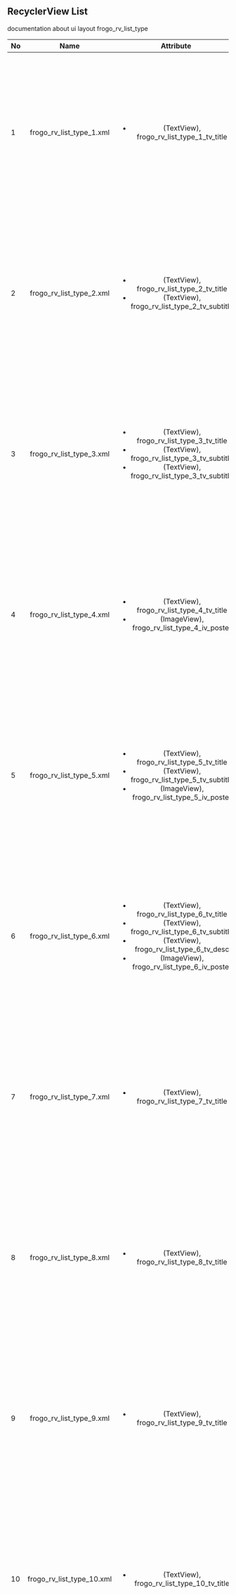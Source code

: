 ## RecyclerView List
documentation about ui layout frogo_rv_list_type

| No | Name                 | Attribute                   | Screenshoot              |
| -- | :------------------: | :-------------------------: | :-----------------------:|
| 1  | frogo_rv_list_type_1.xml | <ul><li>(TextView), frogo_rv_list_type_1_tv_title</li></ul> | <span align="center"><img width="200px" height="360px" src="image/ss_list_type_1.png"></span> |
| 2  | frogo_rv_list_type_2.xml | <ul><li>(TextView), frogo_rv_list_type_2_tv_title</li><li>(TextView), frogo_rv_list_type_2_tv_subtitle</li></ul> | <span align="center"><img width="200px" height="360px" src="image/ss_list_type_2.png"></span> |
| 3  | frogo_rv_list_type_3.xml | <ul><li>(TextView), frogo_rv_list_type_3_tv_title</li><li>(TextView), frogo_rv_list_type_3_tv_subtitle</li><li>(TextView), frogo_rv_list_type_3_tv_subtitle</li></ul> | <span align="center"><img width="200px" height="360px" src="image/ss_list_type_3.png"></span> |
| 4  | frogo_rv_list_type_4.xml | <ul><li>(TextView), frogo_rv_list_type_4_tv_title</li><li>(ImageView), frogo_rv_list_type_4_iv_poster</li></ul> | <span align="center"><img width="200px" height="360px" src="image/ss_list_type_4.png"></span> |
| 5  | frogo_rv_list_type_5.xml | <ul><li>(TextView), frogo_rv_list_type_5_tv_title</li><li>(TextView), frogo_rv_list_type_5_tv_subtitle</li><li>(ImageView), frogo_rv_list_type_5_iv_poster</li></ul> | <span align="center"><img width="200px" height="360px" src="image/ss_list_type_5.png"></span> |
| 6  | frogo_rv_list_type_6.xml | <ul><li>(TextView), frogo_rv_list_type_6_tv_title</li><li>(TextView), frogo_rv_list_type_6_tv_subtitle</li><li>(TextView), frogo_rv_list_type_6_tv_desc</li><li>(ImageView), frogo_rv_list_type_6_iv_poster</li></ul> | <span align="center"><img width="200px" height="360px" src="image/ss_list_type_6.png"></span> |
| 7  | frogo_rv_list_type_7.xml | <ul><li>(TextView), frogo_rv_list_type_7_tv_title</li></ul> | <span align="center"><img width="200px" height="360px" src="image/ss_list_type_7.png"></span> |
| 8  | frogo_rv_list_type_8.xml | <ul><li>(TextView), frogo_rv_list_type_8_tv_title</li></ul> | <span align="center"><img width="200px" height="360px" src="image/ss_list_type_8.png"></span> |
| 9  | frogo_rv_list_type_9.xml | <ul><li>(TextView), frogo_rv_list_type_9_tv_title</li></ul> | <span align="center"><img width="200px" height="360px" src="image/ss_list_type_9.png"></span> |
| 10 | frogo_rv_list_type_10.xml | <ul><li>(TextView), frogo_rv_list_type_10_tv_title</li></ul> | <span align="center"><img width="200px" height="360px" src="image/ss_list_type_10.png"></span> |
| 11 | frogo_rv_list_type_11.xml | <ul><li>(TextView), frogo_rv_list_type_11_tv_title</li></ul> | <span align="center"><img width="200px" height="360px" src="image/ss_list_type_11.png"></span> |
| 12 | frogo_rv_list_type_12.xml | <ul><li>(TextView), frogo_rv_list_type_12_tv_title</li></ul> | <span align="center"><img width="200px" height="360px" src="image/ss_list_type_12.png"></span> |
